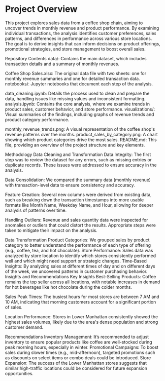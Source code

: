 # Project Overview
This project explores sales data from a coffee shop chain, aiming to uncover trends in monthly revenue and product performance. By examining individual transactions, the analysis identifies customer preferences, sales patterns, and differences in performance across various store locations. The goal is to derive insights that can inform decisions on product offerings, promotional strategies, and store management to boost overall sales.

Repository Contents
data/: Contains the main dataset, which includes transaction details and a summary of monthly revenues.

Coffee Shop Sales.xlsx: The original data file with two sheets: one for monthly revenue summaries and one for detailed transaction data.
notebooks/: Jupyter notebooks that document each step of the analysis.

data_cleaning.ipynb: Details the process used to clean and prepare the data, handling issues like missing values and inconsistent formatting.
analysis.ipynb: Contains the core analysis, where we examine trends in product sales, customer behavior, and store performance.
visualizations/: Visual summaries of the findings, including graphs of revenue trends and product category performance.

monthly_revenue_trends.png: A visual representation of the coffee shop's revenue patterns over the months.
product_sales_by_category.png: A chart showing which product categories drive the most sales.
README.md: This file, providing an overview of the project structure and key elements.

Methodology
Data Cleaning and Transformation
Data Integrity: The first step was to review the dataset for any errors, such as missing entries or duplicate records. These issues were addressed to ensure accuracy in the analysis.

Data Consolidation: We compared the summary data (monthly revenue) with transaction-level data to ensure consistency and accuracy.

Feature Creation: Several new columns were derived from existing data, such as breaking down the transaction timestamps into more usable formats like Month Name, Weekday Name, and Hour, allowing for deeper analysis of patterns over time.

Handling Outliers: Revenue and sales quantity data were inspected for anomalies or outliers that could distort the results. Appropriate steps were taken to mitigate their impact on the analysis.

Data Transformation
Product Categories: We grouped sales by product category to better understand the performance of each type of offering (e.g., coffee, tea, and hot chocolate).
Store Performance: Sales data was analyzed by store location to identify which stores consistently performed well and which might need support or strategic changes.
Time-Based Insights: By analyzing sales at different times of day and on different days of the week, we uncovered patterns in customer purchasing behavior.
Insights and Recommendations
Key Insights
Best-Selling Products: Coffee remains the top seller across all locations, with notable increases in demand for hot beverages like hot chocolate during the colder months.

Sales Peak Times: The busiest hours for most stores are between 7 AM and 10 AM, indicating that morning customers account for a significant portion of sales.

Location Performance: Stores in Lower Manhattan consistently showed the highest sales volumes, likely due to the area's dense population and strong customer demand.

Recommendations
Inventory Management: It’s recommended to adjust inventory to ensure popular products like coffee are well-stocked during peak morning hours, especially in winter.
Promotional Campaigns: To boost sales during slower times (e.g., mid-afternoon), targeted promotions such as discounts on select items or combo deals could be introduced.
Store Expansion: The success of the Lower Manhattan stores suggests that similar high-traffic locations could be considered for future expansion opportunities.
